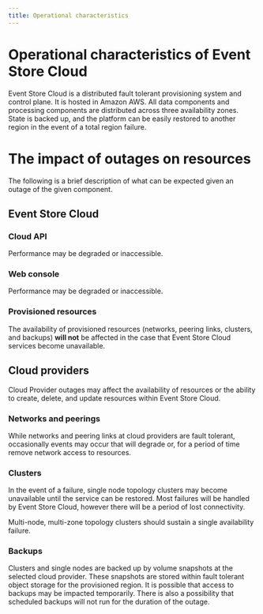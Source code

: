 ```yaml
---
title: Operational characteristics
---
```


# Operational characteristics of Event Store Cloud

Event Store Cloud is a distributed fault tolerant provisioning system and control plane. It is hosted in Amazon AWS. All data components and processing components are distributed across three availability zones. State is backed up, and the platform can be easily restored to another region in the event of a total region failure.

# The impact of outages on resources

The following is a brief description of what can be expected given an outage of the given component.

## Event Store Cloud

### Cloud API

Performance may be degraded or inaccessible.

### Web console 

Performance may be degraded or inaccessible.

### Provisioned resources

The availability of provisioned resources (networks, peering links, clusters, and backups) **will not** be affected in the case that Event Store Cloud services become unavailable.

## Cloud providers

Cloud Provider outages may affect the availability of resources or the ability to create, delete, and update resources within Event Store Cloud.

### Networks and peerings

While networks and peering links at cloud providers are fault tolerant, occasionally events may occur that will degrade or, for a period of time remove network access to resources.

### Clusters

In the event of a failure, single node topology clusters may become unavailable until the service can be restored. Most failures will be handled by Event Store Cloud, however there will be a period of lost connectivity.

Multi-node, multi-zone topology clusters should sustain a single availability failure.

### Backups

Clusters and single nodes are backed up by volume snapshots at the selected cloud provider. These snapshots are stored within fault tolerant object storage for the provisioned region. It is possible that access to backups may be impacted temporarily. There is also a possibility that scheduled backups will not run for the duration of the outage.
